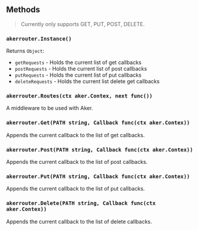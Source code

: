## Methods
> Currently only supports GET, PUT, POST, DELETE.
### `akerrouter.Instance()`
Returns `Object`:
* `getRequests` - Holds the current list of get callbacks
* `postRequests` - Holds the current list of post callbacks
* `putRequests` - Holds the current list of put callbacks
* `deleteRequests` - Holds the current list delete get callbacks

### `akerrouter.Routes(ctx aker.Contex, next func())`
A middleware to be used with Aker.

### `akerrouter.Get(PATH string, Callback func(ctx aker.Contex))`
Appends the current callback to the list of get callbacks.

### `akerrouter.Post(PATH string, Callback func(ctx aker.Contex))`
Appends the current callback to the list of post callbacks.

### `akerrouter.Put(PATH string, Callback func(ctx aker.Contex))`
Appends the current callback to the list of put callbacks.

### `akerrouter.Delete(PATH string, Callback func(ctx aker.Contex))`
Appends the current callback to the list of delete callbacks.

